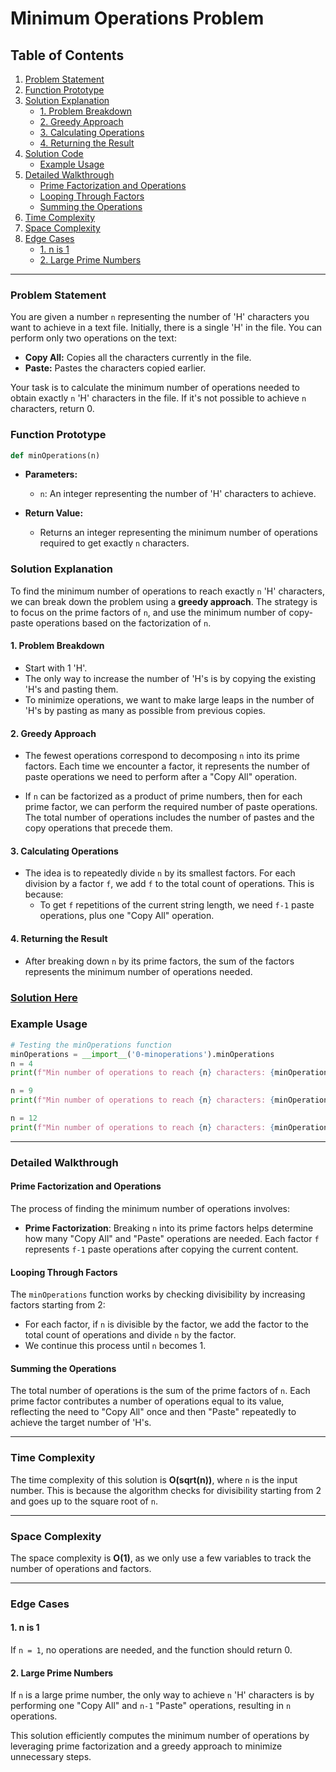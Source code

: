 # Minimum Operations Problem

## Table of Contents

1. [Problem Statement](#problem-statement)
2. [Function Prototype](#function-prototype)
3. [Solution Explanation](#solution-explanation)
   - [1. Problem Breakdown](#1-problem-breakdown)
   - [2. Greedy Approach](#2-greedy-approach)
   - [3. Calculating Operations](#3-calculating-operations)
   - [4. Returning the Result](#4-returning-the-result)
4. [Solution Code](#solution-code)
   - [Example Usage](#example-usage)
5. [Detailed Walkthrough](#detailed-walkthrough)
   - [Prime Factorization and Operations](#prime-factorization-and-operations)
   - [Looping Through Factors](#looping-through-factors)
   - [Summing the Operations](#summing-the-operations)
6. [Time Complexity](#time-complexity)
7. [Space Complexity](#space-complexity)
8. [Edge Cases](#edge-cases)
   - [1. n is 1](#1-n-is-1)
   - [2. Large Prime Numbers](#2-large-prime-numbers)

---

### Problem Statement

You are given a number `n` representing the number of 'H' characters you want to achieve in a text file. Initially, there is a single 'H' in the file. You can perform only two operations on the text:
- **Copy All:** Copies all the characters currently in the file.
- **Paste:** Pastes the characters copied earlier.

Your task is to calculate the minimum number of operations needed to obtain exactly `n` 'H' characters in the file. If it's not possible to achieve `n` characters, return 0.

### Function Prototype

```python
def minOperations(n)
```

- **Parameters:**
  - `n`: An integer representing the number of 'H' characters to achieve.
  
- **Return Value:**
  - Returns an integer representing the minimum number of operations required to get exactly `n` characters.

### Solution Explanation

To find the minimum number of operations to reach exactly `n` 'H' characters, we can break down the problem using a **greedy approach**. The strategy is to focus on the prime factors of `n`, and use the minimum number of copy-paste operations based on the factorization of `n`.

#### 1. Problem Breakdown

- Start with 1 'H'.
- The only way to increase the number of 'H's is by copying the existing 'H's and pasting them.
- To minimize operations, we want to make large leaps in the number of 'H's by pasting as many as possible from previous copies.

#### 2. Greedy Approach

- The fewest operations correspond to decomposing `n` into its prime factors. Each time we encounter a factor, it represents the number of paste operations we need to perform after a "Copy All" operation.
  
- If `n` can be factorized as a product of prime numbers, then for each prime factor, we can perform the required number of paste operations. The total number of operations includes the number of pastes and the copy operations that precede them.

#### 3. Calculating Operations

- The idea is to repeatedly divide `n` by its smallest factors. For each division by a factor `f`, we add `f` to the total count of operations. This is because:
  - To get `f` repetitions of the current string length, we need `f-1` paste operations, plus one "Copy All" operation.

#### 4. Returning the Result

- After breaking down `n` by its prime factors, the sum of the factors represents the minimum number of operations needed.


### [Solution Here](0-minoperations.py)

### Example Usage

```python
# Testing the minOperations function
minOperations = __import__('0-minoperations').minOperations
n = 4
print(f"Min number of operations to reach {n} characters: {minOperations(n)}")  # Output: 4

n = 9
print(f"Min number of operations to reach {n} characters: {minOperations(n)}")  # Output: 6

n = 12
print(f"Min number of operations to reach {n} characters: {minOperations(n)}")  # Output: 7
```

---

### Detailed Walkthrough

#### Prime Factorization and Operations

The process of finding the minimum number of operations involves:
- **Prime Factorization**: Breaking `n` into its prime factors helps determine how many "Copy All" and "Paste" operations are needed. Each factor `f` represents `f-1` paste operations after copying the current content.

#### Looping Through Factors

The `minOperations` function works by checking divisibility by increasing factors starting from 2:
- For each factor, if `n` is divisible by the factor, we add the factor to the total count of operations and divide `n` by the factor.
- We continue this process until `n` becomes 1.

#### Summing the Operations

The total number of operations is the sum of the prime factors of `n`. Each prime factor contributes a number of operations equal to its value, reflecting the need to "Copy All" once and then "Paste" repeatedly to achieve the target number of 'H's.

---

### Time Complexity

The time complexity of this solution is **O(sqrt(n))**, where `n` is the input number. This is because the algorithm checks for divisibility starting from 2 and goes up to the square root of `n`.

---

### Space Complexity

The space complexity is **O(1)**, as we only use a few variables to track the number of operations and factors.

---

### Edge Cases

#### 1. n is 1
If `n = 1`, no operations are needed, and the function should return 0.

#### 2. Large Prime Numbers
If `n` is a large prime number, the only way to achieve `n` 'H' characters is by performing one "Copy All" and `n-1` "Paste" operations, resulting in `n` operations.

This solution efficiently computes the minimum number of operations by leveraging prime factorization and a greedy approach to minimize unnecessary steps.
